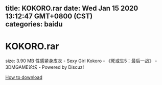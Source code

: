 
title: KOKORO.rar
date: Wed Jan 15 2020 13:12:47 GMT+0800 (CST)    
categories: baidu
---

# KOKORO.rar
size: 3.90 MB
 性感紧身皮衣 - Sexy Girl Kokoro - 《死或生5：最后一战》 - 3DMGAME论坛 - Powered by Discuz!
 

[How to download](https://bpcam.bemobtrk.com/go/2ceec3aa-1ca2-46d6-b9ff-aaa5c184517c?jno=23)